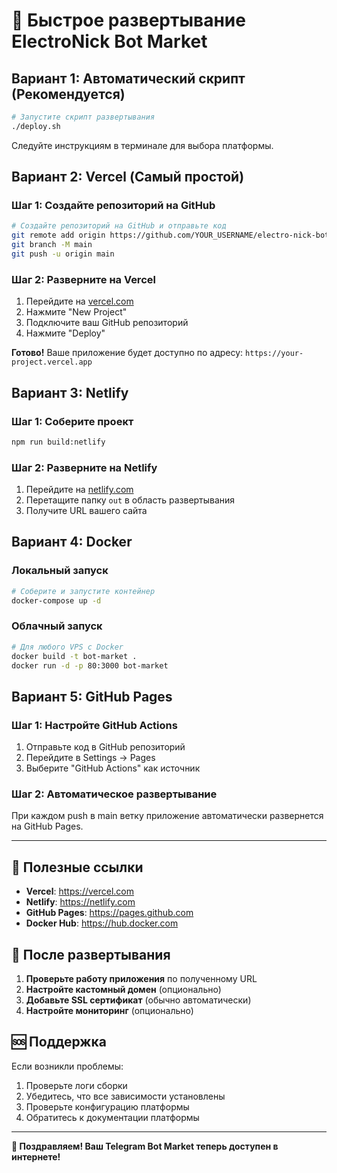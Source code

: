 # 🚀 Быстрое развертывание ElectroNick Bot Market

## Вариант 1: Автоматический скрипт (Рекомендуется)

```bash
# Запустите скрипт развертывания
./deploy.sh
```

Следуйте инструкциям в терминале для выбора платформы.

## Вариант 2: Vercel (Самый простой)

### Шаг 1: Создайте репозиторий на GitHub
```bash
# Создайте репозиторий на GitHub и отправьте код
git remote add origin https://github.com/YOUR_USERNAME/electro-nick-bot-market.git
git branch -M main
git push -u origin main
```

### Шаг 2: Разверните на Vercel
1. Перейдите на [vercel.com](https://vercel.com)
2. Нажмите "New Project"
3. Подключите ваш GitHub репозиторий
4. Нажмите "Deploy"

**Готово!** Ваше приложение будет доступно по адресу: `https://your-project.vercel.app`

## Вариант 3: Netlify

### Шаг 1: Соберите проект
```bash
npm run build:netlify
```

### Шаг 2: Разверните на Netlify
1. Перейдите на [netlify.com](https://netlify.com)
2. Перетащите папку `out` в область развертывания
3. Получите URL вашего сайта

## Вариант 4: Docker

### Локальный запуск
```bash
# Соберите и запустите контейнер
docker-compose up -d
```

### Облачный запуск
```bash
# Для любого VPS с Docker
docker build -t bot-market .
docker run -d -p 80:3000 bot-market
```

## Вариант 5: GitHub Pages

### Шаг 1: Настройте GitHub Actions
1. Отправьте код в GitHub репозиторий
2. Перейдите в Settings → Pages
3. Выберите "GitHub Actions" как источник

### Шаг 2: Автоматическое развертывание
При каждом push в main ветку приложение автоматически развернется на GitHub Pages.

---

## 🔗 Полезные ссылки

- **Vercel**: https://vercel.com
- **Netlify**: https://netlify.com
- **GitHub Pages**: https://pages.github.com
- **Docker Hub**: https://hub.docker.com

## 📝 После развертывания

1. **Проверьте работу приложения** по полученному URL
2. **Настройте кастомный домен** (опционально)
3. **Добавьте SSL сертификат** (обычно автоматически)
4. **Настройте мониторинг** (опционально)

## 🆘 Поддержка

Если возникли проблемы:
1. Проверьте логи сборки
2. Убедитесь, что все зависимости установлены
3. Проверьте конфигурацию платформы
4. Обратитесь к документации платформы

---

**🎉 Поздравляем! Ваш Telegram Bot Market теперь доступен в интернете!**
